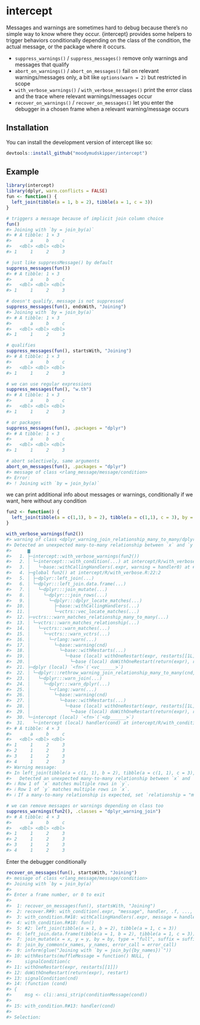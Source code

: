 
<!-- README.md is generated from README.Rmd. Please edit that file -->

# intercept

Messages and warnings are sometimes hard to debug because there’s no
simple way to know where they occur. {intercept} provides some helpers
to trigger behaviors conditionally depending on the class of the
condition, the actual message, or the package where it occurs.

- `suppress_warnings()` / `suppress_messages()` remove only warnings and
  messages that qualify
- `abort_on_warnings()` / `abort_on_messages()` fail on relevant
  warnings/messages only, a bit like `options(warn = 2)` but restricted
  in scope
- `with_verbose_warnings()` / `with_verbose_messages()` print the error
  class and the trace where relevant warnings/messages occur
- `recover_on_warnings()` / `recover_on_messages()` let you enter the
  debugger in a chosen frame when a relevant warning/message occurs

## Installation

You can install the development version of intercept like so:

``` r
devtools::install_github("moodymudskipper/intercept")
```

## Example

``` r
library(intercept)
library(dplyr, warn.conflicts = FALSE)
fun <- function() {
  left_join(tibble(a = 1, b = 2), tibble(a = 1, c = 3))
}

# triggers a message because of implicit join column choice
fun()
#> Joining with `by = join_by(a)`
#> # A tibble: 1 × 3
#>       a     b     c
#>   <dbl> <dbl> <dbl>
#> 1     1     2     3

# just like suppressMessage() by default
suppress_messages(fun())
#> # A tibble: 1 × 3
#>       a     b     c
#>   <dbl> <dbl> <dbl>
#> 1     1     2     3

# doesn't qualify, message is not suppressed
suppress_messages(fun(), endsWith, "Joining")
#> Joining with `by = join_by(a)`
#> # A tibble: 1 × 3
#>       a     b     c
#>   <dbl> <dbl> <dbl>
#> 1     1     2     3

# qualifies
suppress_messages(fun(), startsWith, "Joining")
#> # A tibble: 1 × 3
#>       a     b     c
#>   <dbl> <dbl> <dbl>
#> 1     1     2     3

# we can use regular expressions
suppress_messages(fun(), "w.th")
#> # A tibble: 1 × 3
#>       a     b     c
#>   <dbl> <dbl> <dbl>
#> 1     1     2     3

# or packages
suppress_messages(fun(), .packages = "dplyr")
#> # A tibble: 1 × 3
#>       a     b     c
#>   <dbl> <dbl> <dbl>
#> 1     1     2     3

# abort selectively, same arguments
abort_on_messages(fun(), .packages = "dplyr")
#> message of class <rlang_message/message/condition>
#> Error:
#> ! Joining with `by = join_by(a)`
```

we can print additional info about messages or warnings, conditionally
if we want, here without any condition

``` r
fun2 <- function() {
  left_join(tibble(a = c(1,1), b = 2), tibble(a = c(1,1), c = 3), by = "a")
}

with_verbose_warnings(fun2())
#> warning of class <dplyr_warning_join_relationship_many_to_many/dplyr_warning_join/dplyr_w#> arning/rlang_warning/warning/condition>
#> Detected an unexpected many-to-many relationship between `x` and `y`.
#>      ▆
#>   1. ├─intercept::with_verbose_warnings(fun2())
#>   2. │ └─intercept:::with_condition(...) at intercept/R/with_verbose.R:22:2
#>   3. │   └─base::withCallingHandlers(.expr, warning = handler0) at #> intercept/R/with_condition.R:20:4
#>   4. ├─global fun2() at intercept/R/with_verbose.R:22:2
#>   5. │ ├─dplyr::left_join(...)
#>   6. │ └─dplyr:::left_join.data.frame(...)
#>   7. │   └─dplyr:::join_mutate(...)
#>   8. │     └─dplyr:::join_rows(...)
#>   9. │       └─dplyr:::dplyr_locate_matches(...)
#>  10. │         ├─base::withCallingHandlers(...)
#>  11. │         └─vctrs::vec_locate_matches(...)
#>  12. ├─vctrs:::warn_matches_relationship_many_to_many(...)
#>  13. │ └─vctrs:::warn_matches_relationship(...)
#>  14. │   └─vctrs:::warn_matches(...)
#>  15. │     └─vctrs:::warn_vctrs(...)
#>  16. │       └─rlang::warn(...)
#>  17. │         └─base::warning(cnd)
#>  18. │           └─base::withRestarts(...)
#>  19. │             └─base (local) withOneRestart(expr, restarts[[1L]])
#>  20. │               └─base (local) doWithOneRestart(return(expr), restart)
#>  21. ├─dplyr (local) `<fn>`(`<vc______>`)
#>  22. │ └─dplyr:::rethrow_warning_join_relationship_many_to_many(cnd, error_call)
#>  23. │   └─dplyr:::warn_join(...)
#>  24. │     └─dplyr:::warn_dplyr(...)
#>  25. │       └─rlang::warn(...)
#>  26. │         └─base::warning(cnd)
#>  27. │           └─base::withRestarts(...)
#>  28. │             └─base (local) withOneRestart(expr, restarts[[1L]])
#>  29. │               └─base (local) doWithOneRestart(return(expr), restart)
#>  30. └─intercept (local) `<fn>`(`<dp______>`)
#>  31.   └─intercept (local) handler(cond) at intercept/R/with_condition.R:13:6
#> # A tibble: 4 × 3
#>       a     b     c
#>   <dbl> <dbl> <dbl>
#> 1     1     2     3
#> 2     1     2     3
#> 3     1     2     3
#> 4     1     2     3
#> Warning message:
#> In left_join(tibble(a = c(1, 1), b = 2), tibble(a = c(1, 1), c = 3),  :
#>   Detected an unexpected many-to-many relationship between `x` and `y`.
#> ℹ Row 1 of `x` matches multiple rows in `y`.
#> ℹ Row 1 of `y` matches multiple rows in `x`.
#> ℹ If a many-to-many relationship is expected, set `relationship = "many-to-many"` to #> silence this warning.

# we can remove messages or warnings depending on class too
suppress_warnings(fun2(), .classes = "dplyr_warning_join")
#> # A tibble: 4 × 3
#>       a     b     c
#>   <dbl> <dbl> <dbl>
#> 1     1     2     3
#> 2     1     2     3
#> 3     1     2     3
#> 4     1     2     3
```

Enter the debugger conditionally

``` r
recover_on_messages(fun(), startsWith, "Joining")
#> message of class <rlang_message/message/condition>
#> Joining with `by = join_by(a)`
#> 
#> Enter a frame number, or 0 to exit   
#> 
#>  1: recover_on_messages(fun(), startsWith, "Joining")
#>  2: recover.R#9: with_condition(.expr, "message", handler, .f, ..., .cla
#>  3: with_condition.R#18: withCallingHandlers(.expr, message = handler0)
#>  4: with_condition.R#18: fun()
#>  5: #2: left_join(tibble(a = 1, b = 2), tibble(a = 1, c = 3))
#>  6: left_join.data.frame(tibble(a = 1, b = 2), tibble(a = 1, c = 3))
#>  7: join_mutate(x = x, y = y, by = by, type = "full", suffix = suffix, n
#>  8: join_by_common(x_names, y_names, error_call = error_call)
#>  9: inform(glue("Joining with `by = join_by({by_names})`"))
#> 10: withRestarts(muffleMessage = function() NULL, {
#>     signalCondition(c
#> 11: withOneRestart(expr, restarts[[1]])
#> 12: doWithOneRestart(return(expr), restart)
#> 13: signalCondition(cnd)
#> 14: (function (cond) 
#> {
#>     msg <- cli::ansi_strip(conditionMessage(cond))
#> 
#> 15: with_condition.R#13: handler(cond)
#> 
#> Selection: 
```
